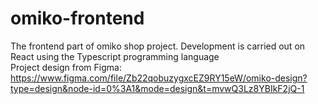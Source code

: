 # omiko-frontend

The frontend part of omiko shop project. Development is carried out on React using the Typescript programming language
<br/>
Project design from Figma:
https://www.figma.com/file/Zb22qobuzygxcEZ9RY15eW/omiko-design?type=design&node-id=0%3A1&mode=design&t=mvwQ3Lz8YBIkF2jQ-1
